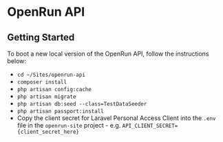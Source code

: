 # OpenRun API

## Getting Started

To boot a new local version of the OpenRun API, follow the instructions below:

- `cd ~/Sites/openrun-api`
- `composer install`
- `php artisan config:cache`
- `php artisan migrate`
- `php artisan db:seed --class=TestDataSeeder`
- `php artisan passport:install`
- Copy the client secret for Laravel Personal Access Client into the `.env` file in the `openrun-site` project - e.g. `API_CLIENT_SECRET={client_secret_here}`
